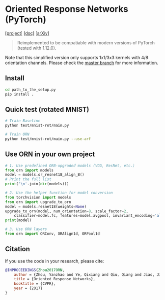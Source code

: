 # Oriented Response Networks (PyTorch)
[[project]](http://zhouyanzhao.github.io/ORN) [[doc]](http://github.com/ZhouYanzhao/ORN) [[arXiv]](https://arxiv.org/pdf/1701.01833)
> Reimplemented to be compatiable with modern versions of PyTorch (tested with 1.12.0).

Note that this simplified version only supports 1x1/3x3 kernels with 4/8 orientation channels. Please check the [master branch](http://github.com/ZhouYanzhao/ORN) for more information.

## Install
```bash
cd path_to_the_setup.py
pip install .
```

## Quick test (rotated MNIST)
```bash
# Train Baseline
python test/mnist-rot/main.py

# Train ORN
python test/mnist-rot/main.py --use-arf
```

## Use ORN in your own project
```python
# 1. Use predefined ORN-upgraded models (VGG, ResNet, etc.)
from orn import models
model = models.or_resnet18_align_8()
# Print the full list
print('\n'.join(dir(models)))

# 2. Use the helper function for model conversion
from torchvision import models
from orn import upgrade_to_orn
model = models.resnet18(weights=None)
upgrade_to_orn(model, num_orientation=8, scale_factor=2,
    classifier=model.fc, features=model.avgpool, invariant_encoding='align')
print(model)

# 3. Use ORN layers
from orn import ORConv, ORAlign1d, ORPool1d
```

## Citation 
If you use the code in your research, please cite:
```bibtex
@INPROCEEDINGS{Zhou2017ORN,
    author = {Zhou, Yanzhao and Ye, Qixiang and Qiu, Qiang and Jiao, Jianbin},
    title = {Oriented Response Networks},
    booktitle = {CVPR},
    year = {2017}
}
```
